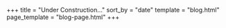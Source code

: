 +++
title = "Under Construction..."
sort_by = "date"
template = "blog.html"
page_template = "blog-page.html"
+++
